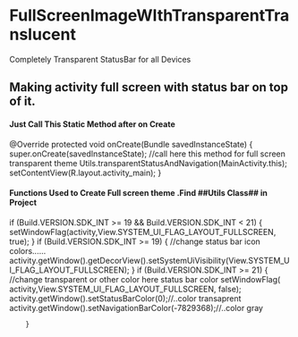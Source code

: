 # FullScreenImageWIthTransparentTranslucent
  Completely Transparent StatusBar for all Devices
## Making activity full screen with status bar on top of it.


#### Just Call This Static Method after on Create 


  @Override
   protected void onCreate(Bundle savedInstanceState) {
       super.onCreate(savedInstanceState);
        //call here this method for full screen transparent theme
       Utils.transparentStatusAndNavigation(MainActivity.this);
        setContentView(R.layout.activity_main);
   }
    
    
   

#### Functions Used to Create Full screen theme .Find ##Utils Class## in Project 
 
 
if (Build.VERSION.SDK_INT >= 19 && Build.VERSION.SDK_INT < 21) {
          setWindowFlag(activity,View.SYSTEM_UI_FLAG_LAYOUT_FULLSCREEN, true);
     }
      if (Build.VERSION.SDK_INT >= 19) {
            //change status bar icon colors......
        activity.getWindow().getDecorView().setSystemUiVisibility(View.SYSTEM_UI_FLAG_LAYOUT_FULLSCREEN);
      }
     if (Build.VERSION.SDK_INT >= 21) {
            //change transparent or other color here status  bar color
            setWindowFlag(   activity,View.SYSTEM_UI_FLAG_LAYOUT_FULLSCREEN, false);
            activity.getWindow().setStatusBarColor(0);//..color transaprent
          activity.getWindow().setNavigationBarColor(-7829368);//..color gray 

        }
        
